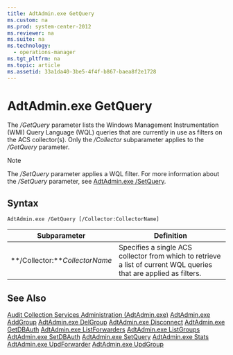 ```yaml
---
title: AdtAdmin.exe GetQuery
ms.custom: na
ms.prod: system-center-2012
ms.reviewer: na
ms.suite: na
ms.technology: 
  - operations-manager
ms.tgt_pltfrm: na
ms.topic: article
ms.assetid: 33a1da40-3be5-4f4f-b867-baea8f2e1728
---
```

# AdtAdmin.exe GetQuery
The *\/GetQuery* parameter lists the Windows Management Instrumentation \(WMI\) Query Language \(WQL\) queries that are currently in use as filters on the ACS collector\(s\). Only the *\/Collector* subparameter applies to the *\/GetQuery* parameter.

> [!NOTE]
> The *\/SetQuery* parameter applies a WQL filter. For more information about the *\/SetQuery* parameter, see [AdtAdmin.exe \/SetQuery](assetId:///c65438fb-efc4-437f-807b-79414d3abee3).

## Syntax
`AdtAdmin.exe /GetQuery [/Collector:CollectorName]`

|Subparameter|Definition|
|----------------|--------------|
|**\/Collector:***CollectorName*|Specifies a single ACS collector from which to retrieve a list of current WQL queries that are applied as filters.|

## See Also
[Audit Collection Services Administration &#40;AdtAdmin.exe&#41;](../Topic/Audit-Collection-Services-Administration--AdtAdmin.exe-.md)
[AdtAdmin.exe AddGroup](../Topic/AdtAdmin.exe-AddGroup.md)
[AdtAdmin.exe DelGroup](../Topic/AdtAdmin.exe-DelGroup.md)
[AdtAdmin.exe Disconnect](../Topic/AdtAdmin.exe-Disconnect.md)
[AdtAdmin.exe GetDBAuth](../Topic/AdtAdmin.exe-GetDBAuth.md)
[AdtAdmin.exe ListForwarders](../Topic/AdtAdmin.exe-ListForwarders.md)
[AdtAdmin.exe ListGroups](../Topic/AdtAdmin.exe-ListGroups.md)
[AdtAdmin.exe SetDBAuth](../Topic/AdtAdmin.exe-SetDBAuth.md)
[AdtAdmin.exe SetQuery](../Topic/AdtAdmin.exe-SetQuery.md)
[AdtAdmin.exe Stats](../Topic/AdtAdmin.exe-Stats.md)
[AdtAdmin.exe UpdForwarder](../Topic/AdtAdmin.exe-UpdForwarder.md)
[AdtAdmin.exe UpdGroup](../Topic/AdtAdmin.exe-UpdGroup.md)

